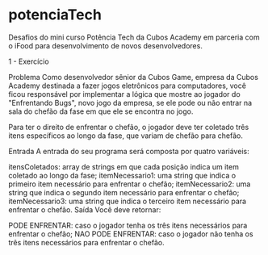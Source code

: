 # potenciaTech

Desafios do mini curso Potência Tech da Cubos Academy em parceria com o iFood para desenvolvimento de novos desenvolvedores.

1 - Exercício

Problema
Como desenvolvedor sênior da Cubos Game, empresa da Cubos Academy destinada a fazer jogos eletrônicos para computadores, você ficou responsável por implementar a lógica que mostre ao jogador do "Enfrentando Bugs", novo jogo da empresa, se ele pode ou não entrar na sala do chefão da fase em que ele se encontra no jogo.

Para ter o direito de enfrentar o chefão, o jogador deve ter coletado três itens específicos ao longo da fase, que variam de chefão para chefão.

Entrada
A entrada do seu programa será composta por quatro variáveis:

itensColetados: array de strings em que cada posição indica um item coletado ao longo da fase;
itemNecessario1: uma string que indica o primeiro item necessário para enfrentar o chefão;
itemNecessario2: uma string que indica o segundo item necessário para enfrentar o chefão;
itemNecessario3: uma string que indica o terceiro item necessário para enfrentar o chefão.
Saída
Você deve retornar:

PODE ENFRENTAR: caso o jogador tenha os três itens necessários para enfrentar o chefão;
NAO PODE ENFRENTAR: caso o jogador não tenha os três itens necessários para enfrentar o chefão.
